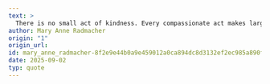 ```yaml
---
text: >
  There is no small act of kindness. Every compassionate act makes large the world.
author: Mary Anne Radmacher
origin: "1"
origin_url: 
id: mary_anne_radmacher-8f2e9e44b0a9e459012a0ca894dc8d3132ef2ec985a890f80a4fc3a9d783238e
date: 2025-09-02
typ: quote
---
```

